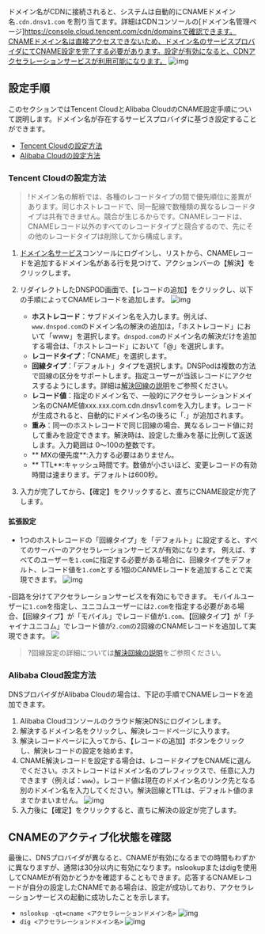 ドメイン名がCDNに接続されると、システムは自動的にCNAMEドメイン名`.cdn.dnsv1.com` を割り当てます。詳細はCDNコンソールの[ドメイン名管理ページ]https://console.cloud.tencent.com/cdn/domainsで確認できます。CNAMEドメイン名は直接アクセスできないため、ドメイン名のサービスプロバイダにてCNAME設定を完了する必要があります。設定が有効になると、CDNアクセラレーションサービスが利用可能になります。
![img](https://main.qcloudimg.com/raw/073b948565743f7947aae8503eef995d.png)

## 設定手順

このセクションではTencent CloudとAlibaba CloudのCNAME設定手順について説明します。ドメイン名が存在するサービスプロバイダに基づき設定することができます。

- [Tencent Cloudの設定方法](#m1)
- [Alibaba Cloudの設定方法](#m2)

[](id:m1)
### Tencent Cloudの設定方法

> !ドメイン名の解析では、各種のレコードタイプの間で優先順位に差異があります。同じホストレコードで、同一配線で数種類の異なるレコードタイプは共有できません。競合が生じるからです。CNAMEレコードは、CNAMEレコード以外のすべてのレコードタイプと競合するので、先にその他のレコードタイプは削除してから構成します。


1. [ドメイン名サービス](https://console.cloud.tencent.com/domain)コンソールにログインし、リストから、CNAMEレコードを追加するドメイン名がある行を見つけて、アクションバーの【解決】をクリックします。

2. リダイレクトしたDNSPOD画面で、【レコードの追加】をクリックし、以下の手順によってCNAMEレコードを追加します。
   ![img](https://main.qcloudimg.com/raw/36f84a0d21b51bc56d79544943f0f752.png)
	
	- **ホストレコード**：サブドメイン名を入力します。例えば、`www.dnspod.com`のドメイン名の解決の追加は，「ホストレコード」において「www」を選択します。`dnspod.com`のドメイン名の解決だけを追加する場合は、「ホストレコード」において「@」を選択します。
	- **レコードタイプ**：「CNAME」を選択します。
	- **回線タイプ**：「デフォルト」タイプを選択します。DNSPodは複数の方法で回線の区分をサポートします。指定ユーザーが当該レコードにアクセスするようにします。詳細は[解決回線の説明](https://docs.dnspod.cn/dns/5f4775898ae73e11c5b01afc/)をご参照ください。
	- **レコード値**：指定のドメイン名で、一般的にアクセラレーションドメイン名のCNAME値xxx.xxx.com.cdn.dnsv1.comを入力します。レコードが生成されると、自動的にドメイン名の後ろに「.」が追加されます。
	- **重み**：同一のホストレコードで同じ回線の場合、異なるレコード値に対して重みを設定できます。解決時は、設定した重みを基に比例して返送します。入力範囲は
		0～100の整数です。
	- ** MXの優先度**:入力する必要はありません。
	- ** TTL**:キャッシュ時間です。数値が小さいほど、変更レコードの有効時間は速まります。デフォルトは600秒。
3. 入力が完了してから、【確定】をクリックすると、直ちにCNAME設定が完了します。

   

####  拡張設定
- 1つのホストレコードの「回線タイプ」を「デフォルト」に設定すると、すべてのサーバーのアクセラレーションサービスが有効になります。
例えば、すべてのユーザーを`1.com`に指定する必要がある場合に、回線タイプをデフォルト、レコード値を`1.com`とする1個のCANMEレコードを追加することで実現できます。
![img](https://main.qcloudimg.com/raw/0c146a23008acc3c0e4884aa1c4d3a3c.png)

-回路を分けてアクセラレーションサービスを有効にもできます。
モバイルユーザーに`1.com`を指定し、ユニコムユーザーには`2.com`を指定する必要がある場合、【回線タイプ】が「モバイル」でレコード値が`1.com`、【回線タイプ】が「チャイナユニコム」でレコード値が`2.com`の2回線のCNAMEレコードを追加して実現できます。
 ![](https://main.qcloudimg.com/raw/ecf4d1ad94eaf897473647459b923209.png)

>?回線設定の詳細については[解決回線の説明](https://docs.dnspod.cn/dns/5f4775898ae73e11c5b01afc/)をご参照ください。


[](id:m2)
### Alibaba Cloud設定方法

DNSプロバイダがAlibaba Cloudの場合は、下記の手順でCNAMEレコードを追加できます。

1. Alibaba Cloudコンソールのクラウド解決DNSにログインします。
2. 解決するドメイン名をクリックし、解決レコードページに入ります。
3. 解決レコードページに入ってから、【レコードの追加】ボタンをクリックし、解決レコードの設定を始めます。
4. CNAME解決レコードを設定する場合は、レコードタイプをCNAMEに選んでください。ホストレコードはドメイン名のプレフィックスで、任意に入力できます（例えば：`www`）。レコード値は現在のドメイン名のリンク先となる別のドメイン名を入力してください。解決回線とTTLは、デフォルト値のままでかまいません。
![img](https://main.qcloudimg.com/raw/6b8bb9ce4f998b8d17ca27fd10512dc6.png)
5. 入力後に【確定】をクリックすると、直ちに解決の設定が完了します。



## CNAMEのアクティブ化状態を確認

最後に、DNSプロバイダが異なると、CNAMEが有効になるまでの時間もわずかに異なりますが、通常は30分以内に有効になります。nslookupまたはdigを使用してCNAMEが有効かどうかを確認することもできます。応答するCNAMEレコードが自分の設定したCNAMEである場合は、設定が成功しており、アクセラレーションサービスの起動に成功したことを示します。

- `nslookup -qt=cname <アクセラレーションドメイン名>`
  ![img](https://main.qcloudimg.com/raw/89faaf228a2b88e23b82d0a839367c76.png)
- `dig <アクセラレーションドメイン名>`
  ![img](https://main.qcloudimg.com/raw/2ba5ec76f1671c3b8ee345cef896de10.png)
